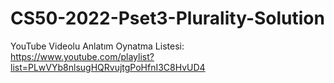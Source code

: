 ﻿# CS50-2022-Pset3-Plurality-Solution
YouTube Videolu Anlatım Oynatma Listesi: https://www.youtube.com/playlist?list=PLwVYb8nlsugHQRvujtgPoHfnI3C8HvUD4
